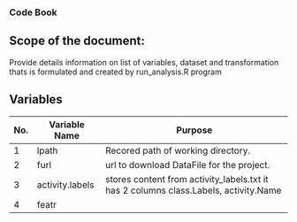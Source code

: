 ### Code Book

## Scope of the document: <br />

Provide details information on list of variables, dataset and transformation thats is formulated and created by run_analysis.R program

## Variables <br />

No. | Variable Name | Purpose
--- | --------------| -------
1|lpath|Recored path of working directory.
2|furl| url to download DataFile for the project.
3|activity.labels|stores content from activity_labels.txt it has 2 columns class.Labels, activity.Name
4|featr|
